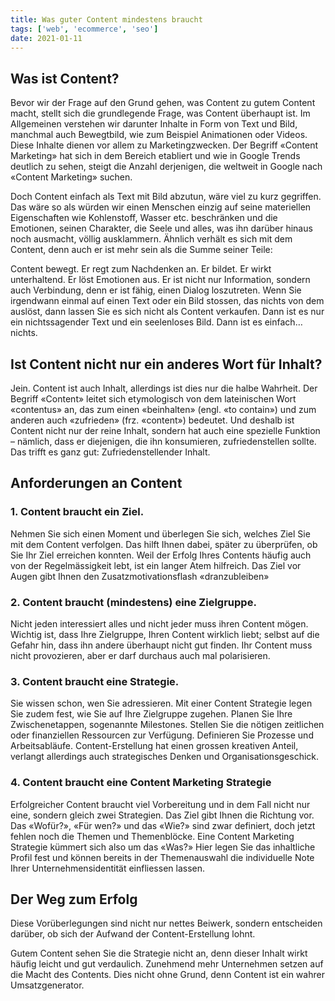 ```yaml
---
title: Was guter Content mindestens braucht
tags: ['web', 'ecommerce', 'seo']
date: 2021-01-11
---
```


## Was ist Content?

Bevor wir der Frage auf den Grund gehen, was Content zu gutem Content macht, stellt sich die grundlegende Frage, was Content überhaupt ist. Im Allgemeinen verstehen wir darunter Inhalte in Form von Text und Bild, manchmal auch Bewegtbild, wie zum Beispiel Animationen oder Videos. Diese Inhalte dienen vor allem zu Marketingzwecken. Der Begriff «Content Marketing» hat sich in dem Bereich etabliert und wie in Google Trends deutlich zu sehen, steigt die Anzahl derjenigen, die weltweit in Google nach «Content Marketing» suchen.

Doch Content einfach als Text mit Bild abzutun, wäre viel zu kurz gegriffen. Das wäre so als würden wir einen Menschen einzig auf seine materiellen Eigenschaften wie Kohlenstoff, Wasser etc. beschränken und die Emotionen, seinen Charakter, die Seele und alles, was ihn darüber hinaus noch ausmacht, völlig ausklammern. Ähnlich verhält es sich mit dem Content, denn auch er ist mehr sein als die Summe seiner Teile:

Content bewegt. Er regt zum Nachdenken an. Er bildet. Er wirkt unterhaltend. Er löst Emotionen aus. Er ist nicht nur Information, sondern auch Verbindung, denn er ist fähig, einen Dialog loszutreten. Wenn Sie irgendwann einmal auf einen Text oder ein Bild stossen, das nichts von dem auslöst, dann lassen Sie es sich nicht als Content verkaufen. Dann ist es nur ein nichtssagender Text und ein seelenloses Bild. Dann ist es einfach… nichts.

## Ist Content nicht nur ein anderes Wort für Inhalt?

Jein. Content ist auch Inhalt, allerdings ist dies nur die halbe Wahrheit. Der Begriff «Content» leitet sich etymologisch von dem lateinischen Wort «contentus» an, das zum einen «beinhalten» (engl. «to contain») und zum anderen auch «zufrieden» (frz. «content») bedeutet. Und deshalb ist Content nicht nur der reine Inhalt, sondern hat auch eine spezielle Funktion – nämlich, dass er diejenigen, die ihn konsumieren, zufriedenstellen sollte. Das trifft es ganz gut: Zufriedenstellender Inhalt.

## Anforderungen an Content

### 1. Content braucht ein Ziel.

Nehmen Sie sich einen Moment und überlegen Sie sich, welches Ziel Sie mit dem Content verfolgen. Das hilft Ihnen dabei, später zu überprüfen, ob Sie Ihr Ziel erreichen konnten. Weil der Erfolg Ihres Contents häufig auch von der Regelmässigkeit lebt, ist ein langer Atem hilfreich. Das Ziel vor Augen gibt Ihnen den Zusatzmotivationsflash «dranzubleiben»

### 2. Content braucht (mindestens) eine Zielgruppe.

Nicht jeden interessiert alles und nicht jeder muss ihren Content mögen. Wichtig ist, dass Ihre Zielgruppe, Ihren Content wirklich liebt; selbst auf die Gefahr hin, dass ihn andere überhaupt nicht gut finden. Ihr Content muss nicht provozieren, aber er darf durchaus auch mal polarisieren.

### 3. Content braucht eine Strategie.

Sie wissen schon, wen Sie adressieren. Mit einer Content Strategie legen Sie zudem fest, wie Sie auf Ihre Zielgruppe zugehen. Planen Sie Ihre Zwischenetappen, sogenannte Milestones. Stellen Sie die nötigen zeitlichen oder finanziellen Ressourcen zur Verfügung. Definieren Sie Prozesse und Arbeitsabläufe. Content-Erstellung hat einen grossen kreativen Anteil, verlangt allerdings auch strategisches Denken und Organisationsgeschick.

### 4. Content braucht eine Content Marketing Strategie

Erfolgreicher Content braucht viel Vorbereitung und in dem Fall nicht nur eine, sondern gleich zwei Strategien. Das Ziel gibt Ihnen die Richtung vor. Das «Wofür?», «Für wen?» und das «Wie?» sind zwar definiert, doch jetzt fehlen noch die Themen und Themenblöcke. Eine Content Marketing Strategie kümmert sich also um das «Was?» Hier legen Sie das inhaltliche Profil fest und können bereits in der Themenauswahl die individuelle Note Ihrer Unternehmensidentität einfliessen lassen.

## Der Weg zum Erfolg

Diese Vorüberlegungen sind nicht nur nettes Beiwerk, sondern entscheiden darüber, ob sich der Aufwand der Content-Erstellung lohnt.

Gutem Content sehen Sie die Strategie nicht an, denn dieser Inhalt wirkt häufig leicht und gut verdaulich. Zunehmend mehr Unternehmen setzen auf die Macht des Contents. Dies nicht ohne Grund, denn Content ist ein wahrer Umsatzgenerator.
